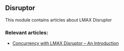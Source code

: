 ## Disruptor

This module contains articles about LMAX Disruptor

### Relevant articles:

- [Concurrency with LMAX Disruptor – An Introduction](https://www.baeldung.com/lmax-disruptor-concurrency)
